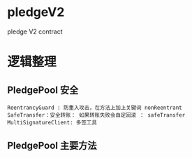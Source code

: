 # pledgeV2
pledge V2 contract

# 逻辑整理

## PledgePool 安全
```
ReentrancyGuard : 防重入攻击，在方法上加上关键词 nonReentrant
SafeTransfer：安全转账： 如果转账失败会自定回滚 ： safeTransfer
MultiSignatureClient: 多签工具
```

## PledgePool 主要方法
```

```